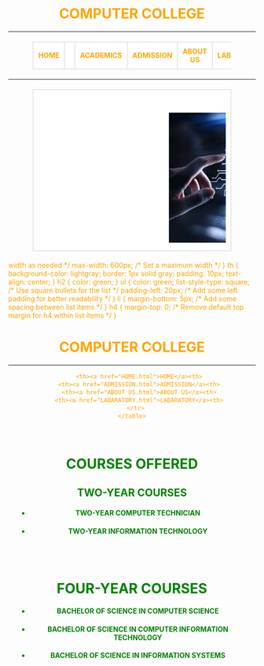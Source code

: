 <!DOCTYPE html>
<html>
<head>
<title>Home</title>
<style>
  body {
    background-image: url('background 1.jpeg');
    color: orange;
  }
  h1 {
    text-align: center;
  }
  table {
    width: 80%; /* Increased width for better responsiveness */
    border-collapse: collapse;
    margin: 20px auto;
  }
  th, td {
    border: 1px solid lightgray; /* Reduced border thickness */
    padding: 10px;
    background-color: white;
    text-align: center; /* Center text in table cells */
  }
  th a {
    text-decoration: none;
    color: inherit;
  }
  td marquee img {
    max-height: 300px; /* Made image height responsive */
    width: auto; /* Maintain aspect ratio */
  }
  /* Responsive design adjustments */
  @media (max-width: 768px) {
    table {
      width: 95%;
    }
    th, td {
      padding: 8px;
      font-size: 0.9em;
    }
    td marquee img {
      max-height: 200px;
    }
  }
</style>
</head>
<body>
  <h1>COMPUTER COLLEGE</h1>
  <hr>
  <center>
    <table>
      <tr>
        <th><a href="HOME.html">HOME</a><th>
        <th><a href="Academic.html">ACADEMICS</a></th>
        <th><a href="ADMISSION.html">ADMISSION</a></th>
        <th><a href="ABOUT US.html">ABOUT US</a></th>
        <th><a href="LABARATORY.html">LABORATORY</a></th>
      </tr>
    </table>
  </center>
  <hr>
  <center>
    <table>
      <tr>
        <td>
          <marquee behavior="scroll" direction="left">
            <img src="images1.jpeg" alt="Picture 1">
            <img src="images2.jpeg" alt="Picture 2">
            <img src="images3.jpeg" alt="picture3">
            <img src="images4.jpeg" alt="picture4">
            <img src="images5.jpeg" alt="picture5">
            <img src="images6.jpeg" alt="picture6">
          </marquee>
        </td>
      </tr>
    </table>
  </center>
</body>
</html> width as needed */
    max-width: 600px; /* Set a maximum width */
  }
  th {
    background-color: lightgray;
    border: 1px solid gray;
    padding: 10px;
    text-align: center;
  }
  h2 {
    color: green;
  }
  ul {
    color: green;
    list-style-type: square; /* Use square bullets for the list */
    padding-left: 20px; /* Add some left padding for better readability */
  }
  li {
    margin-bottom: 5px; /* Add some spacing between list items */
  }
  h4 {
    margin-top: 0; /* Remove default top margin for h4 within list items */
  }
</style>
</head>

<body>

  <h1>COMPUTER COLLEGE</h1>
  <hr>
  <center>
    <table>
      <tr>
        
        <th><a href="HOME.html">HOME</a><th>
        <th><a href="ADMISSION.html">ADMISSION</a><th>
        <th><a href="ABOUT US.html">ABOUT US</a><th>
        <th><a href="LABARATORY.html">LABARATORY</a><th>
      </tr>
    </table>
  </center>

  <div style="color: green; padding: 20px;"> <h1>COURSES OFFERED</h1>
    <h2>TWO-YEAR COURSES</h2>
    <ul>
      <li><h4>TWO-YEAR COMPUTER TECHNICIAN</h4></li>
      <li><h4>TWO-YEAR INFORMATION TECHNOLOGY</h4></li>
    </ul>
    <br><br>
    <h1>FOUR-YEAR COURSES</h1>
    <ul>
      <li><h4>BACHELOR OF SCIENCE IN COMPUTER SCIENCE</h4></li>
      <li><h4>BACHELOR OF SCIENCE IN COMPUTER INFORMATION TECHNOLOGY</h4></li>
      <li><h4>BACHELOR OF SCIENCE IN INFORMATION SYSTEMS</h4></li>
    </ul>
  </div>

</body>
</html>        
